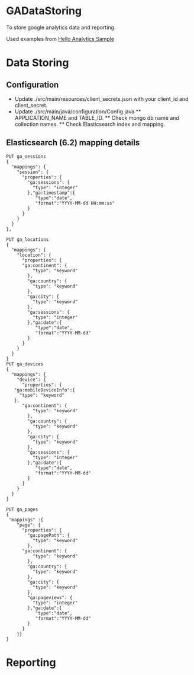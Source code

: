 # GADataStoring
To store google analytics data and reporting.

Used examples from [Hello Analytics Sample](https://github.com/google/google-api-java-client-samples/blob/master/analytics-cmdline-sample/src/main/java/com/google/api/services/samples/analytics/cmdline/HelloAnalyticsApiSample.java)

# Data Storing
## Configuration
* Update ./src/main/resources/client_secrets.json with your client_id and client_secret.
* Update ./src/main/java/configuration/Config.java
** APPLICATION_NAME and TABLE_ID.
** Check mongo db name and collection names.
** Check Elasticsearch index and mapping.

## Elasticsearch (6.2) mapping details 
```
PUT ga_sessions
{
  "mappings": {
    "session": {
      "properties": {
        "ga:sessions": {
          "type": "integer"
        },"ga:timestamp":{
           "type":"date",
           "format":"YYYY-MM-dd HH:mm:ss"
        }
      }
    }
  }
},
 
PUT ga_locations
{
  "mappings": {
    "location": {
      "properties": {
      "ga:continent": {
          "type": "keyword"
        },
        "ga:country": {
          "type": "keyword"
        },
        "ga:city": {
          "type": "keyword"
        },
        "ga:sessions": {
          "type": "integer"
        },"ga:date":{
           "type":"date",
           "format":"YYYY-MM-dd"
        }
      }
    }
  }
}
PUT ga_devices
{
  "mappings": {
    "device": {
      "properties": {
   "ga:mobileDeviceInfo":{
     "type": "keyword"
   },
      "ga:continent": {
          "type": "keyword"
        },
        "ga:country": {
          "type": "keyword"
        },
        "ga:city": {
          "type": "keyword"
        },
        "ga:sessions": {
          "type": "integer"
        },"ga:date":{
           "type":"date",
           "format":"YYYY-MM-dd"
        }
      }
    }
  }
}
   
PUT ga_pages
{
 "mappings" :{
    "page": {
      "properties": {
        "ga:pagePath": {
          "type": "keyword"
        },
      "ga:continent": {
          "type": "keyword"
        },
        "ga:country": {
          "type": "keyword"
        },
        "ga:city": {
          "type": "keyword"
        },
        "ga:pageviews": {
          "type": "integer"
        },"ga:date":{
           "type":"date",
           "format":"YYYY-MM-dd"
        }
      }
    }}
}

```
# Reporting
